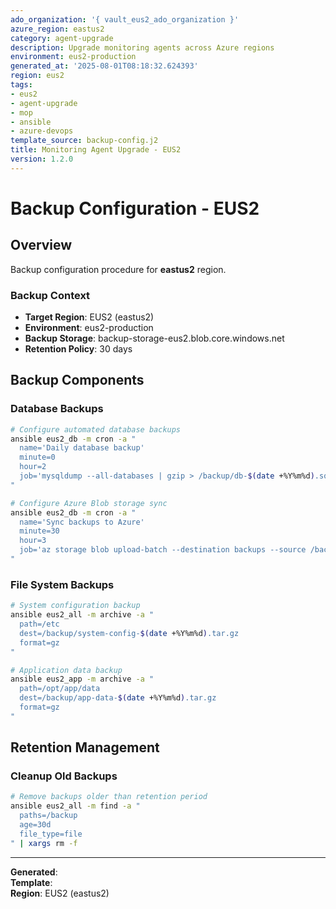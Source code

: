 ```yaml
---
ado_organization: '{ vault_eus2_ado_organization }'
azure_region: eastus2
category: agent-upgrade
description: Upgrade monitoring agents across Azure regions
environment: eus2-production
generated_at: '2025-08-01T08:18:32.624393'
region: eus2
tags:
- eus2
- agent-upgrade
- mop
- ansible
- azure-devops
template_source: backup-config.j2
title: Monitoring Agent Upgrade - EUS2
version: 1.2.0
---
```



# Backup Configuration - EUS2

## Overview

Backup configuration procedure for **eastus2** region.

### Backup Context

- **Target Region**: EUS2 (eastus2)
- **Environment**: eus2-production
- **Backup Storage**: backup-storage-eus2.blob.core.windows.net
- **Retention Policy**: 30 days

## Backup Components

### Database Backups
```bash
# Configure automated database backups
ansible eus2_db -m cron -a "
  name='Daily database backup'
  minute=0
  hour=2
  job='mysqldump --all-databases | gzip > /backup/db-$(date +%Y%m%d).sql.gz'
"

# Configure Azure Blob storage sync
ansible eus2_db -m cron -a "
  name='Sync backups to Azure'
  minute=30
  hour=3
  job='az storage blob upload-batch --destination backups --source /backup/'
"
```

### File System Backups
```bash
# System configuration backup
ansible eus2_all -m archive -a "
  path=/etc
  dest=/backup/system-config-$(date +%Y%m%d).tar.gz
  format=gz
"

# Application data backup
ansible eus2_app -m archive -a "
  path=/opt/app/data
  dest=/backup/app-data-$(date +%Y%m%d).tar.gz
  format=gz
"
```

## Retention Management

### Cleanup Old Backups
```bash
# Remove backups older than retention period
ansible eus2_all -m find -a "
  paths=/backup
  age=30d
  file_type=file
" | xargs rm -f
```

---

**Generated**:   
**Template**:   
**Region**: EUS2 (eastus2)